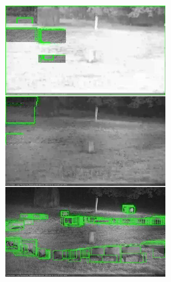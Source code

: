 ![20200916-184513-185517](in2/20200916/20200916-184513-185517_0_.jpg)
![20200916-185523-190529](in2/20200916/20200916-185523-190529_0_.jpg)
![20200916-191542-192546](in2/20200916/20200916-191542-192546_0_.jpg)
